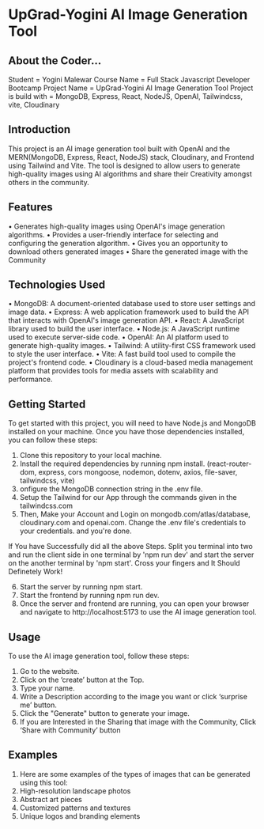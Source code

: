 # UpGrad-Yogini AI Image Generation Tool 

## About the Coder...
Student = Yogini Malewar
Course Name = Full Stack Javascript Developer Bootcamp
Project Name = UpGrad-Yogini AI Image Generation Tool 
Project is build with = MongoDB, Express, React, NodeJS, OpenAI, Tailwindcss, vite, Cloudinary

## Introduction

This project is an AI image generation tool built with OpenAI and the MERN(MongoDB, Express, React, NodeJS) stack, Cloudinary, and Frontend using Tailwind and Vite. The tool is designed to allow users to generate high-quality images using AI algorithms and share their Creativity amongst others in the community. 

## Features

• Generates high-quality images using OpenAI's image generation algorithms. 
• Provides a user-friendly interface for selecting and configuring the generation algorithm. 
• Gives you an opportunity to download others generated images 
• Share the generated image with the Community 


## Technologies Used

• MongoDB: A document-oriented database used to store user settings and image data. 
• Express: A web application framework used to build the API that interacts with OpenAI's image generation API. 
• React: A JavaScript library used to build the user interface. 
• Node.js: A JavaScript runtime used to execute server-side code. 
• OpenAI: An AI platform used to generate high-quality images. 
• Tailwind: A utility-first CSS framework used to style the user interface. 
• Vite: A fast build tool used to compile the project's frontend code. 
• Cloudinary is a cloud-based media management platform that provides tools for media assets with scalability and performance. 


## Getting Started

To get started with this project, you will need to have Node.js and MongoDB installed on your machine. Once you have those dependencies installed, you can follow these steps: 

1. Clone this repository to your local machine. 
2. Install the required dependencies by running npm install. (react-router-dom, express, cors mongoose, nodemon, dotenv, axios, file-saver, tailwindcss, vite)
3. onfigure the MongoDB connection string in the .env file. 
4. Setup the Tailwind for our App through the commands given in the tailwindcss.com
5. Then, Make your Account and Login on mongodb.com/atlas/database, cloudinary.com and openai.com. Change the .env file's credentials to your credentials. and you're done.

If You have Successfully did all the above Steps. Split you terminal into two and run the client side in one terminal by 'npm run dev' and start the server on the another terminal by 'npm start'. Cross your fingers and It Should Definetely Work!

6. Start the server by running npm start. 
7. Start the frontend by running npm run dev. 
8. Once the server and frontend are running, you can open your browser and navigate to http://localhost:5173 to use the AI image generation tool. 


## Usage

To use the AI image generation tool, follow these steps: 
1. Go to the website. 
2. Click on the ‘create’ button at the Top. 
3. Type your name. 
4. Write a Description according to the image you want or click ‘surprise me’ button. 
5. Click the "Generate" button to generate your image. 
6. If you are Interested in the Sharing that image with the Community, Click ‘Share with Community’ button 


## Examples

1. Here are some examples of the types of images that can be generated using this tool: 
2. High-resolution landscape photos 
3. Abstract art pieces 
4. Customized patterns and textures 
5. Unique logos and branding elements 
